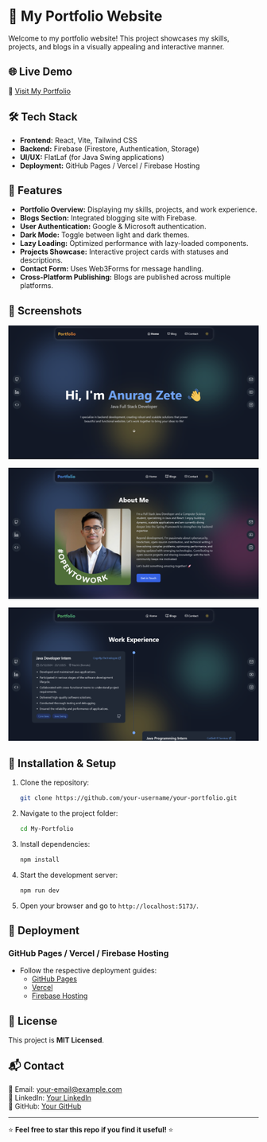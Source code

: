 # 🚀 My Portfolio Website

Welcome to my portfolio website! This project showcases my skills, projects, and blogs in a visually appealing and interactive manner.

## 🌐 Live Demo

🔗 [Visit My Portfolio](https://portfolio-anuragzete.web.app/)

## 🛠 Tech Stack

- **Frontend:** React, Vite, Tailwind CSS
- **Backend:** Firebase (Firestore, Authentication, Storage)
- **UI/UX:** FlatLaf (for Java Swing applications)
- **Deployment:** GitHub Pages / Vercel / Firebase Hosting

## 📌 Features

- **Portfolio Overview:** Displaying my skills, projects, and work experience.
- **Blogs Section:** Integrated blogging site with Firebase.
- **User Authentication:** Google & Microsoft authentication.
- **Dark Mode:** Toggle between light and dark themes.
- **Lazy Loading:** Optimized performance with lazy-loaded components.
- **Projects Showcase:** Interactive project cards with statuses and descriptions.
- **Contact Form:** Uses Web3Forms for message handling.
- **Cross-Platform Publishing:** Blogs are published across multiple platforms.

## 📸 Screenshots

![Home Page](https://github.com/anuragzete/My-Portfolio/blob/main/Project_Assets/Personal%20Portfolio%20Website/Screenshot%202025-02-18%20235809.png?raw=true)

![About](https://github.com/anuragzete/My-Portfolio/blob/main/Project_Assets/Personal%20Portfolio%20Website/Screenshot%202025-02-21%20212644.png?raw=true)

![Work Experience](https://github.com/anuragzete/My-Portfolio/blob/main/Project_Assets/Personal%20Portfolio%20Website/Screenshot%202025-02-21%20212814.png?raw=true)

## 🔧 Installation & Setup

1. Clone the repository:
   ```sh
   git clone https://github.com/your-username/your-portfolio.git
   ```
2. Navigate to the project folder:
   ```sh
   cd My-Portfolio
   ```
3. Install dependencies:
   ```sh
   npm install
   ```
4. Start the development server:
   ```sh
   npm run dev
   ```
5. Open your browser and go to `http://localhost:5173/`.

## 🚀 Deployment

### GitHub Pages / Vercel / Firebase Hosting

- Follow the respective deployment guides:
    - [GitHub Pages](https://pages.github.com/)
    - [Vercel](https://vercel.com/docs)
    - [Firebase Hosting](https://firebase.google.com/docs/hosting)

## 📝 License

This project is **MIT Licensed**.

## 📬 Contact

📧 Email: [your-email@example.com](mailto\:anuragzete27@outlook.com)\
🔗 LinkedIn: [Your LinkedIn](www.linkedin.com/in/anurag-zete-java-developer)\
📂 GitHub: [Your GitHub](https://github.com/anuragzete)

---

⭐ **Feel free to star this repo if you find it useful!** ⭐


